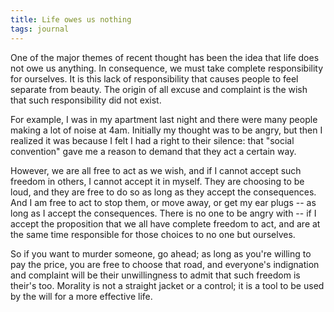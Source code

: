 ```yaml
---
title: Life owes us nothing
tags: journal
---
```


One of the major themes of recent thought has been the idea that life
does not owe us anything.  In consequence, we must take complete
responsibility for ourselves.  It is this lack of responsibility that
causes people to feel separate from beauty.  The origin of all excuse
and complaint is the wish that such responsibility did not exist.

For example, I was in my apartment last night and there were many people
making a lot of noise at 4am.  Initially my thought was to be angry, but
then I realized it was because I felt I had a right to their silence:
that "social convention" gave me a reason to demand that they act a
certain way.

However, we are all free to act as we wish, and if I cannot accept such
freedom in others, I cannot accept it in myself.  They are choosing to
be loud, and they are free to do so as long as they accept the
consequences.  And I am free to act to stop them, or move away, or get
my ear plugs -- as long as I accept the consequences.  There is no one
to be angry with -- if I accept the proposition that we all have
complete freedom to act, and are at the same time responsible for those
choices to no one but ourselves.

So if you want to murder someone, go ahead; as long as you're willing to
pay the price, you are free to choose that road, and everyone's
indignation and complaint will be their unwillingness to admit that such
freedom is their's too.  Morality is not a straight jacket or a control;
it is a tool to be used by the will for a more effective life.



